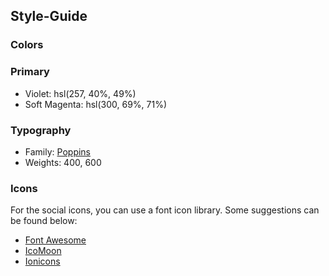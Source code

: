 ## Style-Guide

### Colors

### Primary

- Violet: hsl(257, 40%, 49%)
- Soft Magenta: hsl(300, 69%, 71%)

### Typography

- Family: [Poppins](https://fonts.google.com/specimen/Poppins)
- Weights: 400, 600

### Icons

For the social icons, you can use a font icon library. Some suggestions can be found below:

- [Font Awesome](https://fontawesome.com/)
- [IcoMoon](https://icomoon.io/)
- [Ionicons](https://ionicons.com/)

